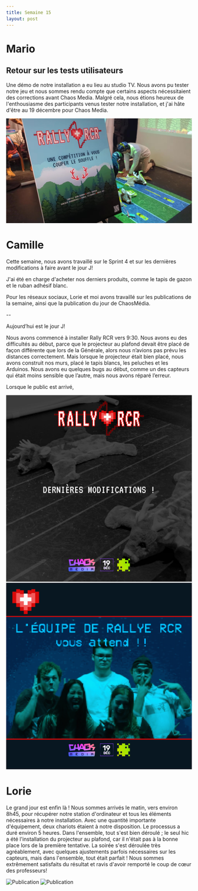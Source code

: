 ```yaml
---
title: Semaine 15
layout: post
---
```


# Mario
## Retour sur les tests utilisateurs

Une démo de notre installation a eu lieu au studio TV. Nous avons pu tester notre jeu et nous sommes rendu compte que certains aspects nécessitaient des corrections avant Chaos Media. Malgré cela, nous étions heureux de l'enthousiasme des participants venus tester notre installation, et j'ai hâte d'être au 19 décembre pour Chaos Media.

![Test_utilisateur](../medias/sem15/ChaosMediaTest.jpg)

# Camille

Cette semaine, nous avons travaillé sur le Sprint 4 et sur les dernières modifications à faire avant le jour J!

J'ai été en charge d'acheter nos derniers produits, comme le tapis de gazon et le ruban adhésif blanc.

Pour les réseaux sociaux, Lorie et moi avons travaillé sur les publications de la semaine, ainsi que la publication du jour de ChaosMédia.

--

Aujourd’hui est le jour J!

Nous avons commencé à installer Rally RCR vers 9:30. Nous avons eu des difficultés au début, parce que le projecteur au plafond devait être placé de façon différente que lors de la Générale, alors nous n’avions pas prévu les distances correctement. Mais lorsque le projecteur était bien placé, nous avons construit nos murs, placé le tapis blancs, les peluches et les Arduinos. Nous avons eu quelques bugs au début, comme un des capteurs qui était moins sensible que l’autre, mais nous avons réparé l’erreur. 

Lorsque le public est arrivé,


![Publication](../medias/sem15/12dec.png)
![Publication](../medias/sem15/18dec.png)

# Lorie

Le grand jour est enfin là ! Nous sommes arrivés le matin, vers environ 8h45, pour récupérer notre station d'ordinateur et tous les éléments nécessaires à notre installation. Avec une quantité importante d'équipement, deux chariots étaient à notre disposition. Le processus a duré environ 5 heures. Dans l'ensemble, tout s'est bien déroulé ; le seul hic a été l'installation du projecteur au plafond, car il n'était pas à la bonne place lors de la première tentative. La soirée s'est déroulée très agréablement, avec quelques ajustements parfois nécessaires sur les capteurs, mais dans l'ensemble, tout était parfait ! Nous sommes extrêmement satisfaits du résultat et ravis d'avoir remporté le coup de cœur des professeurs!

![Publication](../medias/sem15/installation_lb15.png)
![Publication](../medias/sem15/installation2_lb15.png)